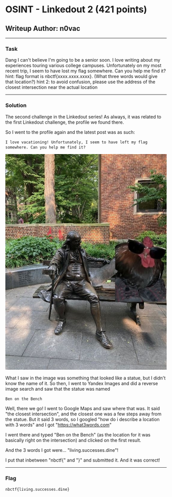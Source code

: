 # OSINT - Linkedout 2 (421 points)
## Writeup Author: n0vac
---

### Task

Dang I can't believe I'm going to be a senior soon. I love writing about my experiences touring various college campuses. Unfortunately on my most recent trip, I seem to have lost my flag somewhere. Can you help me find it?
hint: flag format is nbctf{xxxx.xxxx.xxxx}. (What three words would give that location?)
hint 2: to avoid confusion, please use the address of the closest intersection near the actual location

---
### Solution

The second challenge in the Linkedout series! As always, it was related to the first Linkedout challenge, the profile we found there.

So I went to the profile again and the latest post was as such:
```
I love vacationing! Unfortunately, I seem to have left my flag somewhere. Can you help me find it?
```
![Attached Image](./assets/linkedout2.jpg)

What I saw in the image was something that looked like a statue, but I didn't know the name of it.
So then, I went to Yandex Images and did a reverse image search and saw that the statue was named

```
Ben on the Bench
```

Well, there we go! I went to Google Maps and saw where that was. It said "the closest intersection", and the closest one was a few steps away from the statue.
But it said 3 words, so I googled "how do i describe a location with 3 words" and I got "https://what3words.com"

I went there and typed "Ben on the Bench" (as the location for it was basically right on the intersection) and clicked on the first result.

And the 3 words I got were... "living.successes.dine"!

I put that inbetween "nbctf{" and "}" and submitted it. And it was correct!

---
### Flag

```
nbctf{living.successes.dine}
```